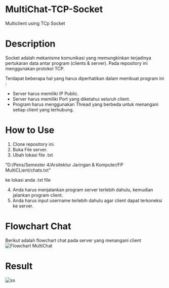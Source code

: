 # MultiChat-TCP-Socket
Multiclient using TCp Socket

# Description
Socket adalah mekanisme komunikasi yang memungkinkan terjadinya pertukaran data antar program (clients & server).
Pada repository ini menggunakan protokol TCP.

Terdapat beberapa hal yang harus diperhatikan dalam membuat program ini :
  - Server harus memiliki IP Public.
  - Server harus memiliki Port yang diketahui seluruh client.
  - Program harus menggunakan Thread yang berbeda untuk menangani setiap client yang terhubung.

# How to Use
1. Clone repository ini.
2. Buka File server.
3. Ubah lokasi file .txt 

"D:/Pens/Semester 4/Arsitektur Jaringan & Komputer/FP MultiCLient/chats.txt"

ke lokasi anda .txt file

4. Anda harus menjalankan program server terlebih dahulu, kemudian jalankan program client.
5. Anda harus input username terlebih dahulu agar client dapat terkoneksi ke server.

# Flowchart Chat
Berikut adalah flowchart chat pada server yang menangani client
![Flowchart MultiChat](https://user-images.githubusercontent.com/63763376/124835005-d3749780-dfaa-11eb-8eed-04246011e17d.png)


# Result
![ss](https://user-images.githubusercontent.com/63763376/124595744-99f93a80-de8b-11eb-9a6f-6863f2df8ec4.png)
